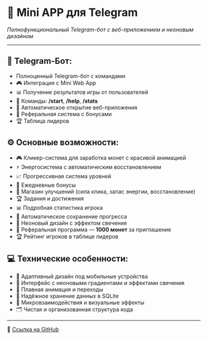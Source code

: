 # 📱 Mini APP для Telegram  
*Полнофункциональный Telegram-бот с веб-приложением и неоновым дизайном​*

---

## 🤖 Telegram-Бот:
- Полноценный Telegram-бот с командами  
- 🎮 Интеграция с Mini Web App  
- 📊 Получение результатов игры от пользователей  
- 💬 Команды: **/start**, **/help**, **/stats**  
- 🔗 Автоматическое открытие веб-приложения  
- 👥 Реферальная система с бонусами  
- 🏆 Таблица лидеров  

## ⚙️ Основные возможности:
- 🎮 Кликер-система для заработка монет с красивой анимацией  
- ⚡ Энергосистема с автоматическим восстановлением  
- 📈 Прогрессивная система уровней  
- 🎁 Ежедневные бонусы  
- 🛒 Магазин улучшений (сила клика, запас энергии, восстановление)  
- 🏆 Задания и достижения  
- 📊 Подробная статистика игрока  
- 💾 Автоматическое сохранение прогресса  
- 💎 Неоновый дизайн с эффектом свечения  
- 👥 Реферальная программа — **1000 монет** за приглашение  
- 🏆 Рейтинг игроков в таблице лидеров  

## 💻 Технические особенности:
- 📱 Адаптивный дизайн под мобильные устройства  
- 🌈 Интерфейс с неоновыми градиентами и эффектами свечения  
- 🔄 Плавная анимация и переходы  
- 💾 Надёжное хранение данных в SQLite  
- 🎨 Микровзаимодействия и визуальные эффекты  
- 🗂️ Чистая и организованная структура кода  

---

🔗 [Ссылка на GitHub](https://github.com/zolotarevxc/clickgame)
